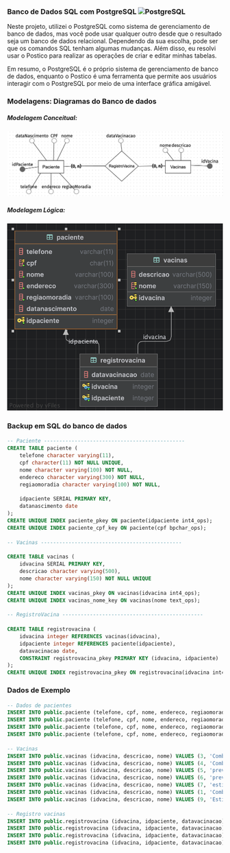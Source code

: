### Banco de Dados SQL com PostgreSQL ![PostgreSQL](https://img.shields.io/badge/-PostgreSQL-336791?style=flat-square&logo=postgresql&logoColor=white)

<p>Neste projeto, utilizei o PostgreSQL como sistema de gerenciamento de banco de dados, mas você pode usar qualquer outro desde que o resultado seja um banco de dados relacional. Dependendo da sua escolha, pode ser que os comandos SQL tenham algumas mudanças. Além disso, eu resolvi usar o Postico para realizar as operações de criar e editar minhas tabelas.</p> 
<p>Em resumo, o PostgreSQL é o próprio sistema de gerenciamento de banco de dados, enquanto o Postico é uma ferramenta que permite aos usuários interagir com o PostgreSQL por meio de uma interface gráfica amigável.</p>


### Modelagens: Diagramas do Banco de dados

<h5>Modelagem Conceitual:</h5>
<img src=".github/diagrama-database-conceitual.png">

<h5>Modelagem Lógica:</h5>
<img src=".github/diagrama-database-logico.png">

### Backup em SQL do banco de dados

```sql
-- Paciente ----------------------------------------------
CREATE TABLE paciente (
    telefone character varying(11),
    cpf character(11) NOT NULL UNIQUE,
    nome character varying(100) NOT NULL,
    endereco character varying(300) NOT NULL,
    regiaomoradia character varying(100) NOT NULL,

    idpaciente SERIAL PRIMARY KEY,
    datanascimento date
);
CREATE UNIQUE INDEX paciente_pkey ON paciente(idpaciente int4_ops);
CREATE UNIQUE INDEX paciente_cpf_key ON paciente(cpf bpchar_ops);

-- Vacinas ----------------------------------------------

CREATE TABLE vacinas (
    idvacina SERIAL PRIMARY KEY,
    descricao character varying(500),
    nome character varying(150) NOT NULL UNIQUE
);
CREATE UNIQUE INDEX vacinas_pkey ON vacinas(idvacina int4_ops);
CREATE UNIQUE INDEX vacinas_nome_key ON vacinas(nome text_ops);

-- RegistroVacina ----------------------------------------------

CREATE TABLE registrovacina (
    idvacina integer REFERENCES vacinas(idvacina),
    idpaciente integer REFERENCES paciente(idpaciente),
    datavacinacao date,
    CONSTRAINT registrovacina_pkey PRIMARY KEY (idvacina, idpaciente)
);
CREATE UNIQUE INDEX registrovacina_pkey ON registrovacina(idvacina int4_ops,idpaciente int4_ops);
```


### Dados de Exemplo

```sql
-- Dados de pacientes
INSERT INTO public.paciente (telefone, cpf, nome, endereco, regiaomoradia, idpaciente, datanascimento) VALUES ('11999999999', '12345678901', 'Ana B. Castro', 'Av. Paulista, 234', 'Sudeste', 1, '2000-01-15');
INSERT INTO public.paciente (telefone, cpf, nome, endereco, regiaomoradia, idpaciente, datanascimento) VALUES ('47999999999', '23456781234', 'Joana Darc', 'rua. 1001, casa2, Balneário Camburiú', 'Sul', 2, '1963-10-15');
INSERT INTO public.paciente (telefone, cpf, nome, endereco, regiaomoradia, idpaciente, datanascimento) VALUES ('6212345678', '98765432187', 'Alex', 'Alameda Contorno, 1234, Goiânia', 'Centro-oeste', 3, '2004-01-01');
INSERT INTO public.paciente (telefone, cpf, nome, endereco, regiaomoradia, idpaciente, datanascimento) VALUES ('92347638938', '62966662666', 'Rick Sanches', 'Av. Seatle, 9876', 'Norte', 4, '1963-08-10');

-- Vacinas
INSERT INTO public.vacinas (idvacina, descricao, nome) VALUES (3, 'Combate o virus da Hepatite B', 'Hepatite B');
INSERT INTO public.vacinas (idvacina, descricao, nome) VALUES (4, 'Combate Hepatite C', 'Hepatite C');
INSERT INTO public.vacinas (idvacina, descricao, nome) VALUES (5, 'previne a febre amarela - dose unica', 'Febre Amarela');
INSERT INTO public.vacinas (idvacina, descricao, nome) VALUES (6, 'previne Influenza - uma dose anual', 'Influenza');
INSERT INTO public.vacinas (idvacina, descricao, nome) VALUES (7, 'estimula o sistema imun. a produzir anticorpos e células de defesa contra o vírus SARS-CoV-2', 'Covid-19 ');
INSERT INTO public.vacinas (idvacina, descricao, nome) VALUES (1, 'Combate o virus da Hepatite A', 'Hepatite A');
INSERT INTO public.vacinas (idvacina, descricao, nome) VALUES (9, 'Estimula o sistema imune contra a Sarampo', 'Anti-Sarampo');

-- Registro vacinas
INSERT INTO public.registrovacina (idvacina, idpaciente, datavacinacao) VALUES (6, 1, '2022-09-20');
INSERT INTO public.registrovacina (idvacina, idpaciente, datavacinacao) VALUES (6, 4, '2022-09-20');
INSERT INTO public.registrovacina (idvacina, idpaciente, datavacinacao) VALUES (7, 1, '2019-08-15');
INSERT INTO public.registrovacina (idvacina, idpaciente, datavacinacao) VALUES (7, 4, '2023-06-02');


```
